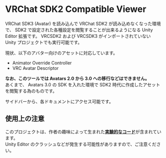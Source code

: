 # VRChat SDK2 Compatible Viewer

VRChat SDK3 (Avatar) を読み込んで VRChat SDK2 が読み込めなくなった環境で、 SDK2 で設定された各種設定を閲覧することが出来るようになる Unity Editor 拡張です。
VRCSDK2 および VRCSDK3 がインポートされていない Unity プロジェクトでも実行可能です。

現状、以下のアバター向けのアセットに対応しています。

- Animator Override Controller
- VRC Avatar Descriptor

**なお、このツールでは Avatars 2.0 から 3.0 への移行などはできません。**  
あくまで、 Avatars 3.0 の SDK を入れた環境で SDK2 時代に作成したアセットを閲覧する為のものです。

サイドバーから、各ドキュメントにアクセス可能です。

## 使用上の注意

このプロジェクトは、作者の趣味によって生まれた[**実験的な**](https://github.com/mika-f/VRChat-SDK2CompatView/tree/master/src/SDK2.Compat)[**コード**](https://github.com/mika-f/VRChat-SDK2CompatView/tree/master/Assets/Mochizuki/VRChat/SDK2CompatView/Editor/Internal)が含まれています。  
Unity Editor のクラッシュなどが発生する可能性がありますので、ご注意ください。
